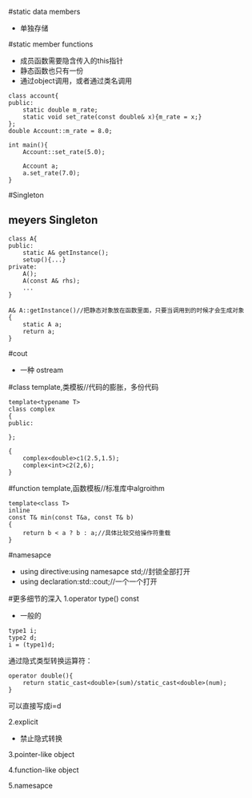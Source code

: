 #static data members
- 单独存储 

#static member functions
- 成员函数需要隐含传入的this指针
- 静态函数也只有一份
- 通过object调用，或者通过类名调用

```
class account{
public:
    static double m_rate;
    static void set_rate(const double& x){m_rate = x;}
};
double Account::m_rate = 8.0;

int main(){
    Account::set_rate(5.0);

    Account a;
    a.set_rate(7.0);
}

```

#Singleton
## meyers Singleton
```
class A{
public:
    static A& getInstance();
    setup(){...}
private:
    A();
    A(const A& rhs);
    ...
}

A& A::getInstance()//把静态对象放在函数里面，只要当调用到的时候才会生成对象
{
    static A a;
    return a;
}
```

#cout
- 一种 ostream

#class template,类模板//代码的膨胀，多份代码
```
template<typename T>
class complex
{
public:

};

{
    complex<double>c1(2.5,1.5);
    complex<int>c2(2,6);
}
```

#function template,函数模板//标准库中algroithm
```
template<class T>
inline
const T& min(const T&a, const T& b)
{
    return b < a ? b : a;//具体比较交给操作符重载
}

```

#namesapce
- using directive:using namesapce std;//封锁全部打开
- using declaration:std::cout;//一个一个打开

#更多细节的深入
1.operator type() const
- 一般的
```
type1 i;
type2 d;
i = (type1)d;
```
通过隐式类型转换运算符：
```
operator double(){
    return static_cast<double>(sum)/static_cast<double>(num);
}
```
可以直接写成i=d

2.explicit
- 禁止隐式转换

3.pointer-like object

4.function-like object

5.namesapce





